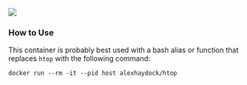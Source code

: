 [![](https://images.microbadger.com/badges/image/alexhaydock/htop.svg)](https://hub.docker.com/r/alexhaydock/htop "Badge")

### How to Use
This container is probably best used with a bash alias or function that replaces `htop` with the following command:
```
docker run --rm -it --pid host alexhaydock/htop
```
